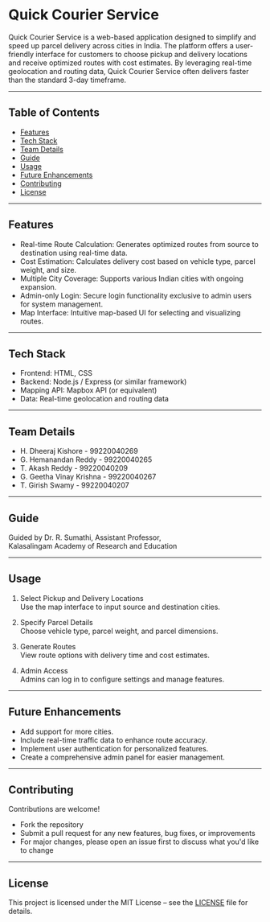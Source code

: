 # Quick Courier Service

Quick Courier Service is a web-based application designed to simplify and speed up parcel delivery across cities in India. The platform offers a user-friendly interface for customers to choose pickup and delivery locations and receive optimized routes with cost estimates. By leveraging real-time geolocation and routing data, Quick Courier Service often delivers faster than the standard 3-day timeframe.

---

## Table of Contents

- [Features](#features)
- [Tech Stack](#tech-stack)
- [Team Details](#team-details)
- [Guide](#guide)
- [Usage](#usage)
- [Future Enhancements](#future-enhancements)
- [Contributing](#contributing)
- [License](#license)

---

## Features

- Real-time Route Calculation: Generates optimized routes from source to destination using real-time data.
- Cost Estimation: Calculates delivery cost based on vehicle type, parcel weight, and size.
- Multiple City Coverage: Supports various Indian cities with ongoing expansion.
- Admin-only Login: Secure login functionality exclusive to admin users for system management.
- Map Interface: Intuitive map-based UI for selecting and visualizing routes.

---

## Tech Stack

- Frontend: HTML, CSS  
- Backend: Node.js / Express (or similar framework)  
- Mapping API: Mapbox API (or equivalent)  
- Data: Real-time geolocation and routing data  

---

## Team Details

- H. Dheeraj Kishore - 99220040269  
- G. Hemanandan Reddy - 99220040265  
- T. Akash Reddy - 99220040209  
- G. Geetha Vinay Krishna - 99220040267  
- T. Girish Swamy - 99220040207  

---

## Guide

Guided by Dr. R. Sumathi, Assistant Professor,  
Kalasalingam Academy of Research and Education

---

## Usage

1. Select Pickup and Delivery Locations  
   Use the map interface to input source and destination cities.

2. Specify Parcel Details  
   Choose vehicle type, parcel weight, and parcel dimensions.

3. Generate Routes  
   View route options with delivery time and cost estimates.

4. Admin Access  
   Admins can log in to configure settings and manage features.

---

## Future Enhancements

- Add support for more cities.
- Include real-time traffic data to enhance route accuracy.
- Implement user authentication for personalized features.
- Create a comprehensive admin panel for easier management.

---

## Contributing

Contributions are welcome!  
- Fork the repository  
- Submit a pull request for any new features, bug fixes, or improvements  
- For major changes, please open an issue first to discuss what you'd like to change  

---

## License

This project is licensed under the MIT License – see the [LICENSE](LICENSE) file for details.
